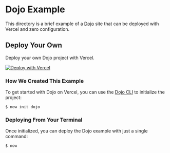 # Dojo Example

This directory is a brief example of a [Dojo](https://dojo.io) site that can be deployed with Vercel and zero configuration.

## Deploy Your Own

Deploy your own Dojo project with Vercel.

[![Deploy with Vercel](https://vercel.com/button)](https://vercel.com/import/project?template=https://github.com/zeit/now-examples/tree/master/dojo)

### How We Created This Example

To get started with Dojo on Vercel, you can use the [Dojo CLI](https://github.com/dojo/cli) to initialize the project:

```shell
$ now init dojo
```

### Deploying From Your Terminal

Once initialized, you can deploy the Dojo example with just a single command:

```shell
$ now
```
